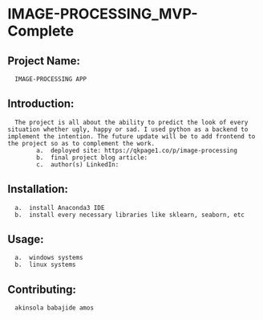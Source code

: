 # IMAGE-PROCESSING_MVP-Complete

## Project Name:  
      IMAGE-PROCESSING APP

## Introduction: 
      The project is all about the ability to predict the look of every situation whether ugly, happy or sad. I used python as a backend to               implement the intention. The future update will be to add frontend to the project so as to complement the work.
            a.  deployed site: https://qkpage1.co/p/image-processing
            b.  final project blog article:
            c.  author(s) LinkedIn:
## Installation:
      a.  install Anaconda3 IDE
      b.  install every necessary libraries like sklearn, seaborn, etc
## Usage:
      a.  windows systems
      b.  linux systems
## Contributing:
      akinsola babajide amos
